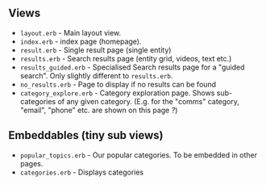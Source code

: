## Views

 * `layout.erb` - Main layout view.
 * `index.erb` - index page (homepage).
 * `result.erb` - Single result page (single entity)
 * `results.erb` - Search results page (entity grid, videos, text etc.)
 * `results_guided.erb` - Specialised Search results page for a "guided search". Only slightly different to `results.erb`.
 * `no_results.erb` - Page to display if no results can be found
 * `category_explore.erb` - Category exploration page. Shows sub-categories of any given category. (E.g. for the "comms" category, "email", "phone" etc. are shown on this page *?*)

## Embeddables (tiny sub views)

 * `popular_topics.erb` - Our popular categories. To be embedded in other pages.
 * `categories.erb` - Displays categories